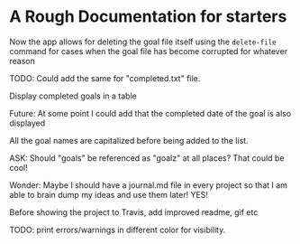 # A Rough Documentation for starters
 
Now the app allows for deleting the goal file itself using the `delete-file` command for cases when the goal file has become corrupted for whatever reason

TODO:
Could add the same for "completed.txt" file.

Display completed goals in a table

Future: At some point I could add that the completed date of the goal is also displayed

All the goal names are capitalized before being added to the list.

ASK: Should "goals" be referenced as "goalz" at all places? That could be cool!

Wonder: Maybe I should have a journal.md file in every project so that I am able to brain dump my ideas and use them later! YES!

Before showing the project to Travis, add improved readme, gif etc

TODO:
print errors/warnings in different color for visibility.